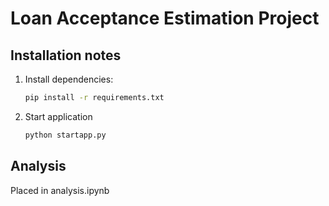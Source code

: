 # Loan Acceptance Estimation Project

## Installation notes
1. Install dependencies:

   ```bash
   pip install -r requirements.txt
   ```

2. Start application

   ```bash
   python startapp.py
   ```

## Analysis
Placed in analysis.ipynb
